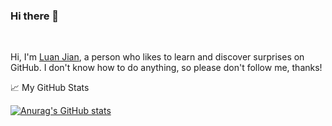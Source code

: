 ### Hi there 👋
  
<br/>
  
Hi, I'm [Luan Jian](https://github.com/LuanJian), a person who likes to learn and discover surprises on GitHub. I don't know how to do anything, so please don't follow me, thanks!
<br/>

📈 My GitHub Stats  
  
[![Anurag's GitHub stats](https://github-readme-stats.vercel.app/api?username=LuanJian&hide=stars&count_private=true&show_icons=true&theme=dark)](https://github.com/anuraghazra/github-readme-stats)  

<!--
**LuanJian/LuanJian** is a ✨ _special_ ✨ repository because its `README.md` (this file) appears on your GitHub profile.

Here are some ideas to get you started:

- 🔭 I’m currently working on ...
- 🌱 I’m currently learning ...
- 👯 I’m looking to collaborate on ...
- 🤔 I’m looking for help with ...
- 💬 Ask me about ...
- 📫 How to reach me: ...
- 😄 Pronouns: ...
- ⚡ Fun fact: ...
-->

<!--
[anuraghazra/github-readme-stats](https://github.com/anuraghazra/github-readme-stats)
-->
